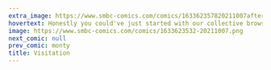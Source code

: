 ```yaml
---
extra_image: https://www.smbc-comics.com/comics/163362357820211007after.png
hovertext: Honestly you could've just started with our collective browser history.
image: https://www.smbc-comics.com/comics/1633623532-20211007.png
next_comic: null
prev_comic: monty
title: Visitation
---
```


